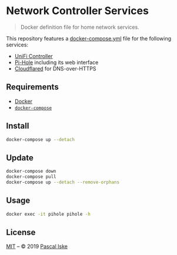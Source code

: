 # Network Controller Services

> Docker definition file for home network services.

This repository features a [docker-compose.yml](docker-compose.yml) file for the following services:

- [UniFi Controller](https://www.ui.com/software/)
- [Pi-Hole](https://pi-hole.net/) including its web interface
- [Cloudflared](https://github.com/cloudflare/cloudflared) for DNS-over-HTTPS

## Requirements

- [Docker](https://www.docker.com/)
- [`docker-compose`](https://github.com/docker/compose)

## Install

```zsh
docker-compose up --detach
```

## Update

```zsh
docker-compose down
docker-compose pull
docker-compose up --detach --remove-orphans
```

## Usage

```zsh
docker exec -it pihole pihole -h
```

## License

[MIT](LICENSE.md) – © 2019 [Pascal Iske](https://pascal-iske.de)

